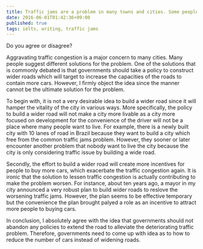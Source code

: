 ```yaml
---
title: Traffic jams are a problem in many towns and cities. Some people suggest that governments should build wider roads in order to solve the problem
date: 2016-06-01T01:42:36+09:00
published: true
tags: ielts, writing, traffic jams
---
```



Do you agree or disagree?


Aggravating traffic congestion is a major concern to many cities. Many people suggest different solutions for the problem. One of the solutions that is commonly debated is that governments should take a policy to construct wider roads which will target to increase the capacities of the roads to contain more cars. However, I firmly object the idea since the manner cannot be the ultimate solution for the problem.


To begin with, it is not a very desirable idea to build a wider road since it will hamper the vitality of the city in various ways. More specifically, the policy to build a wider road will not make a city more livable as a city more focused on development for the convenience of the driver will not be a place where many people want to live. For example, there is a newly built city with 10 lanes of road in Brazil because they want to build a city which free from the common traffic jams problem. However, they sooner or later encounter another problem that nobody want to live the city because the city is only considering traffic issue by building a wide road.


Secondly, the effort to build a wider road will create more incentives for people to buy more cars, which exacerbate the traffic congestion again. It is ironic that the solution to lessen traffic congestion is actually contributing to make the problem worsen. For instance, about ten years ago, a mayor in my city announced a very robust plan to build wider roads to reslove the worsening traffic jams. However, the plan seems to be effective temporary but the convenience the plan brought palyed a role as an incentive to attract more people to buying cars.


In conclusion, I absolutely agree with the idea that governments should not abandon any policies to extend the road to alleviate the deteriorating traffic problem. Therefore, governments need to come up with idea as to how to reduce the number of cars instead of widening roads.
